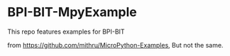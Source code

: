# BPI-BIT-MpyExample
This repo features examples for BPI-BIT

from https://github.com/mithru/MicroPython-Examples, But not the same.
